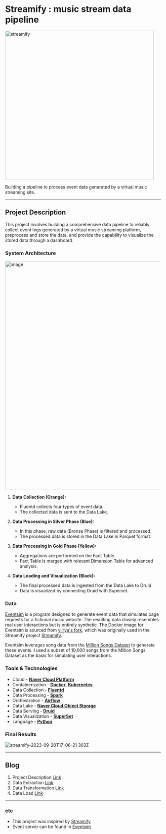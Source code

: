 # Streamify : music stream data pipeline

<img width="481" alt="streamify" src="https://github.com/f-lab-edu/music-stream-data-pipeline/assets/49158155/275e6353-ce95-417f-8b68-531b3443dff9">

Building a pipeline to process event data generated by a virtual music streaming site.

---

## Project Description

This project involves building a comprehensive data pipeline to reliably collect event logs generated by a virtual music streaming platform, preprocess and store the data, and provide the capability to visualize the stored data through a dashboard.

### System Architecture

<img width="738" alt="image" src="https://github.com/f-lab-edu/music-stream-data-pipeline/assets/49158155/36e43c79-164d-4496-a665-9753ef8f7ad5">

1. **Data Collection (Orange):**

   - Fluentd collects four types of event data.
   - The collected data is sent to the Data Lake.

2. **Data Processing in Silver Phase (Blue):**

   - In this phase, raw data (Bronze Phase) is filtered and processed.
   - The processed data is stored in the Data Lake in Parquet format.

3. **Data Processing in Gold Phase (Yellow):**

   - Aggregations are performed on the Fact Table.
   - Fact Table is merged with relevant Dimension Table for advanced analysis.

4. **Data Loading and Visualization (Black):**

   - The final processed data is ingested from the Data Lake to Druid.
   - Data is visualized by connecting Druid with Superset.

### Data

[Eventsim](https://github.com/Interana/eventsim) is a program designed to generate event data that simulates page requests for a fictional music website. The resulting data closely resembles real user interactions but is entirely synthetic. The Docker image for Eventsim is sourced from [viirya's fork](https://github.com/viirya/eventsim), which was originally used in the Streamify project [Streamify](https://github.com/ankurchavda/streamify).

Eventsim leverages song data from the [Million Songs Dataset](http://millionsongdataset.com) to generate these events. I used a subset of 10,000 songs from the Million Songs Dataset as the basis for simulating user interactions.

### Tools & Technologies

- Cloud - [**Naver Cloud Platform**](https://www.ncloud.com/)
- Containerization - [**Docker**](https://www.docker.com), [**Kubernetes**](https://kubernetes.io/)
- Data Collection - [**Fluentd**](https://www.fluentd.org/)
- Data Processing - [**Spark**](https://spark.apache.org/)
- Orchestration - [**Airflow**](https://airflow.apache.org)
- Data Lake - [**Naver Cloud Object Storage**](https://www.ncloud.com/product/storage/objectStorage)
- Data Serving - [**Druid**](https://druid.apache.org/)
- Data Visualization - [**SuperSet**](https://superset.apache.org/)
- Language - [**Python**](https://www.python.org)

### Final Results

![streamify-2023-09-20T17-06-21 303Z](https://github.com/f-lab-edu/music-stream-data-pipeline/assets/49158155/0078cac7-c1c4-4c4e-bc0f-994bfe49e3e2)

---

## Blog

1. Project Description [Link](https://velog.io/@jieun1128/%ED%94%84%EB%A1%9C%EC%A0%9D%ED%8A%B8-%EA%B0%9C%EC%9A%94-%EA%B0%80%EC%83%81%EC%9D%98-%EC%9D%8C%EC%9B%90-%EC%82%AC%EC%9D%B4%ED%8A%B8-%EC%9D%B4%EB%B2%A4%ED%8A%B8-%EB%A1%9C%EA%B7%B8-%EB%B6%84%EC%84%9D-%EC%8B%9C%EC%8A%A4%ED%85%9C-%EA%B5%AC%ED%98%84)
2. Data Extraction [Link](https://velog.io/@jieun1128/Data-Extract-2)
3. Data Transformation [Link](https://velog.io/@jieun1128/data-transformation)
4. Data Load [Link](https://velog.io/@jieun1128/Data-Load)

---

### etc

- This project was inspired by [Streamify](https://github.com/ankurchavda/streamify)
- Event server can be found in [Eventsim](https://github.com/Interana/eventsim)
